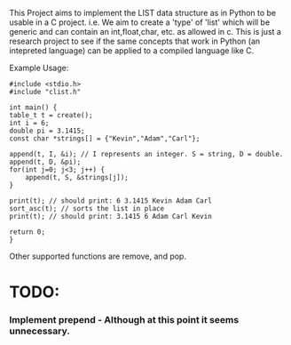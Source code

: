 This Project aims to implement the LIST data structure as in Python to be usable in a C project. i.e. We aim to create a 'type' of 'list' which will be generic and can contain an int,float,char, etc. as allowed in c. This is just a research project to see if the same concepts that work in Python (an intepreted language) can be applied to a compiled language like C.

Example Usage:
```
#include <stdio.h>
#include "clist.h"

int main() {
table_t t = create();
int i = 6;
double pi = 3.1415;
const char *strings[] = {"Kevin","Adam","Carl"};

append(t, I, &i); // I represents an integer. S = string, D = double.
append(t, D, &pi);
for(int j=0; j<3; j++) {
	append(t, S, &strings[j]);
}

print(t); // should print: 6 3.1415 Kevin Adam Carl
sort_asc(t); // sorts the list in place
print(t); // should print: 3.1415 6 Adam Carl Kevin

return 0;
}

```

Other supported functions are remove, and pop.

# TODO:
### Implement prepend - Although at this point it seems unnecessary.

